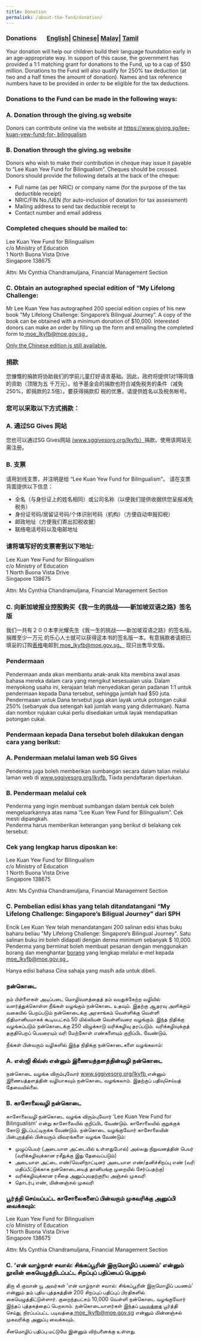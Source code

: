 ```yaml
---
title: Donation
permalink: /about-the-fund/donation/
---
```


<html>
<body>
  <style>
body {margin:0;}

.navbar {
  overflow: hidden;
  background-color: #333;
  position: fixed;
  top: 0;
  width: 100%;
}

.navbar a {
  float: left;
  display: block;
  color: #f2f2f2;
  text-align: center;
  padding: 14px 16px;
  text-decoration: none;
  font-size: 17px;
}

.navbar a:hover {
  background: #ddd;
  color: black;
}

.main {
  padding: 16px;
  margin-top: 30px;
  height: 1500px; /* Used in this example to enable scrolling */
}
</style>
<p><h3 id="Donation">Donations  &nbsp; &nbsp; &nbsp;          
<a href="#Donation">English</a>| 
  <a href="#捐款">Chinese</a>| 
  <a href="#Pendermaan">Malay</a>|
  <a href="#நன்கொடை">Tamil</a></h3></p>
  <p>Your donation will help our children build their language foundation early in an age-appropriate way.
In support of this cause, the government has provided a 1:1 matching grant for donations to the
Fund, up to a cap of $50 million. Donations to the Fund will also qualify for 250% tax deduction (at
two and a half times the amount of donation). Names and tax reference numbers have to be
provided in order to be eligible for the tax deductions.</p>
  <h3>Donations to the Fund can be made in the following ways:</h3>
  <h3>A. Donation through the giving.sg website</h3>
  <p>Donors can contribute online via the website at <a href="https://www.giving.sg/lee-kuan-yew-fund-for-
bilingualism">https://www.giving.sg/lee-kuan-yew-fund-for-
bilingualism</a></p>
  <h3>B. Donation through the giving.sg website</h3>
  <p>Donors who wish to make their contribution in cheque may issue it payable to “Lee Kuan Yew Fund
for Bilingualism”. Cheques should be crossed.  Donors should provide the following details at the
back of the cheque:
    <ul><li>Full name (as per NRIC) or company name (for the purpose of the tax deductible receipt)</li>
   <li>NRIC/FIN No./UEN (for auto-inclusion of donation for tax assessment)</li>
   <li>Mailing address to send tax deductible receipt to</li>
      <li>Contact number and email address</li></ul></p>
  <h3>Completed cheques should be mailed to:</h3>
  Lee Kuan Yew Fund for Bilingualism <br/>
  c/o Ministry of Education  <br/>
  1 North Buona Vista Drive  <br/>
  Singapore 138675 <br/>
  <p>Attn: Ms Cynthia Chandramuljana, Financial Management Section</p>
  <h3>C. Obtain an autographed special edition of “My Lifelong Challenge:</h3>
  <p>Mr Lee Kuan Yew has autographed 200 special edition copies of his new book &quot;My Lifelong
Challenge: Singapore’s Bilingual Journey”. A copy of the book can be obtained with a minimum donation of $10,000. Interested donors can make an order by filling up the form and emailing the completed form to<a href="mailto:moe_lkyfb@moe.gov.sg "> moe_lkyfb@moe.gov.sg .</a></p>
  <p> <a href="/about-the-fund/order-form-for-my-lifelong-challenge.pdf" target="_blank">Only the Chinese edition is still available.</a></p>
  <h3 id="捐款">捐款</h3>
  <p>您慷慨的捐款将协助我们的学前儿童打好语言基础。因此，政府将提供1对1等同值的资助（顶限为五
千万元）。给予基金会的捐款也符合减免税务的条件（减免250%，即捐款的2.5倍）。要获得捐款扣
税的优惠，请提供姓名以及税务帐号。</p>
  <h3>您可以采取以下方式捐款：</h3>
  <h3>A. 通过SG Gives 网站</h3>
  <p>您也可以通过SG Gives网站 <a href="www.sggivesorg.org/lkyfb">(www.sggivesorg.org/lkyfb）</a>捐款。使用该网站无需注册。</p>
  <h3>B. 支票</h3>
  <p>请用划线支票，并注明是给 “Lee Kuan Yew Fund for Bilingualism”。
请在支票背面提供以下信息：
    <ul><li>全名（与身份证上的姓名相同）或公司名称（以便我们提供收据供您呈报减免税务）</li>
  <li>身份证号码/居留证号码/个体识别号码（机构）（方便自动申报扣税）</li>
     <li>邮政地址（方便我们寄出扣税收据）</li>
      <li>联络电话号码以及电邮地址</li></ul>
  </p>
  <h3>请将填写好的支票寄到以下地址:</h3>
  Lee Kuan Yew Fund for Bilingualism <br/>
  c/o Ministry of Education  <br/>
  1 North Buona Vista Drive  <br/>
  Singapore 138675 <br/>
  <p>Attn: Ms Cynthia Chandramuljana, Financial Management Section</p>
   <h3>C. 向新加坡报业控股购买《我一生的挑战——新加坡双语之路》签名版</h3>
  <p>我们一共有２００本李光耀先生《我一生的挑战——新加坡双语之路》的签名版。捐赠至少一万元
    的乐心人士就可以获得这本书的签名版一本。有意捐款者请把已填妥的订购<a href="表格">表格</a>电邮到<a href="moe_lkyfb@moe.gov.sg">
    moe_lkyfb@moe.gov.sg。</a> 现只出售华文版。</p>
  <h3 id="Pendermaan">Pendermaan</h3>
  <p>Pendermaan anda akan membantu anak-anak kita membina awal asas bahasa mereka dalam cara
yang mengikut kesesuaian usia. Dalam menyokong usaha ini, kerajaan telah menyediakan geran
padanan 1:1 untuk pendermaan kepada Dana tersebut, sehingga jumlah had $50 juta.
Pendermaaan untuk Dana tersebut juga akan layak untuk potongan cukai 250% (sebanyak dua
setengah kali jumlah wang yang didermakan). Nama dan nombor rujukan cukai perlu disediakan
untuk layak mendapatkan potongan cukai.</p>
  <h3>Pendermaan kepada Dana tersebut boleh dilakukan dengan cara yang berikut:</h3>
  <h3>A. Pendermaan melalui laman web SG Gives</h3>
  <p>Penderma juga boleh memberikan sumbangan secara dalam talian melalui laman web
    di <a href="www.sggivesorg.org/lkyfb">www.sggivesorg.org/lkyfb.</a> Tiada pendaftaran diperlukan.</p>
  <h3>B. Pendermaan melalui cek</h3>
  <p>Penderma yang ingin membuat sumbangan dalam bentuk cek boleh mengeluarkannya atas nama
“Lee Kuan Yew Fund for Bilingualism”. Cek mesti dipangkah.<br/>
Penderma harus memberikan keterangan yang berikut di belakang cek tersebut:</p>
  <h3>Cek yang lengkap harus diposkan ke:</h3>
  Lee Kuan Yew Fund for Bilingualism <br/>
  c/o Ministry of Education  <br/>
  1 North Buona Vista Drive  <br/>
  Singapore 138675 <br/>
  <p>Attn: Ms Cynthia Chandramuljana, Financial Management Section</p>
  <h3>C. Pembelian edisi khas yang telah ditandatangani “My Lifelong Challenge: Singapore’s
Biligual Journey” dari SPH</h3>
  <p>Encik Lee Kuan Yew telah menandatangani 200 salinan edisi khas buku baharu beliau &quot;My
Lifelong Challenge: Singapore’s Bilingual Journey&quot;.  Satu salinan buku ini boleh didapati dengan
derma minimum sebanyak $ 10,000. Penderma yang berminat boleh membuat pesanan dengan
    menggunakan borang dan menghantar <a href="borang">borang</a> yang lengkap  melalui e-mel
kepada <a href="mailto:moe_lkyfb@moe.gov.sg "> moe_lkyfb@moe.gov.sg .</a></p>
  <p>Hanya edisi bahasa Cina sahaja yang masih ada untuk dibeli.</p>
  <h3 id="நன்கொடை">நன்கொடை</h3>
  <p>நம் பிள்ளைகள் அடிப்படை மொழிவளத்தைத் தம் வயதுக்கேற்ற வழியில் வளர்த்துக்கொள்ள நீங்கள்
வழங்கும் நன்கொடை உதவும். இதற்கு ஆதரவு அளிக்கும் வகையில் பெறப்படும் நன்கொடைக்கு
அரசாங்கம் வெள்ளிக்கு வெள்ளி நிதிமானியமாகக் கூடியபட்சம் 50 மில்லியன் வெள்ளிவரை வழங்கும்.
இந்த நிதிக்கு வழங்கப்படும் நன்கொடைக்கு 250 விழுக்காடு வரிக்கழிவு தரப்படும். வரிக்கழிவுக்குத்
தகுதிபெறப் பெயரையும் வரி மேற்கோள் எண்களையும் குறிப்பிட வேண்டும்.</p>
  <p>நீங்கள் பின்வரும் வழிகளில் இந்த நிதிக்கு நன்கொடைகளை வழங்கலாம்:</p>
  <h3>A. எஸ்ஜி கிவ்ஸ் என்னும் இணையத்தளத்தின்வழி நன்கொடை</h3>
  <p>நன்கொடை வழங்க விரும்புவோர் <a href="www.sggivesorg.org/lkyfb">www.sggivesorg.org/lkyfb </a>என்னும் இணையத்தளத்தின் வழியாகவும் நன்கொடை வழங்கலாம். இதற்குப் பதிவுசெய்யத் தேவையில்லை.</p>
  <h3>B. காசோலைவழி நன்கொடை</h3>
  <p>காசோலைவழி நன்கொடை வழங்க விரும்புவோர் ‘Lee Kuan Yew Fund for Bilingualism’ என்று
காசோலையில் குறிப்பிட வேண்டும். காசோலையில் குறுக்குக் கோடு இடப்பட்டிருக்க வேண்டும்.
நன்கொடை வழங்குவோர் காசோலையின் பின்புறத்தில் பின்வரும் விவரங்களை வழங்க வேண்டும்:
   <ul><li>முழுப்பெயர் (அடையாள அட்டையில் உள்ளதுபோல்) அல்லது நிறுவனத்தின் பெயர்
(வரிக்கழிவுக்கான ரசீதுக்கு இது தேவைப்படும்)</li>
     <li>அடையாள அட்டை எண்/வெளிநாட்டினர் அடையாள எண்/தனிச்சிறப்பு எண் (வரி மதிப்பீட்டுக்காக
நன்கொடையைத் தானியங்கு முறையில் சேர்ப்பதற்கு)</li>
     <li>வரிக்கழிவுக்கான ரசீதை அனுப்புவதற்குரிய அஞ்சல் முகவரி</li>
    <li>தொடர்பு எண், மின்னஞ்சல் முகவரி</li></ul>
  </p>
  <h3>பூர்த்தி செய்யப்பட்ட காசோலைகளைப் பின்வரும் முகவரிக்கு அனுப்பி வைக்கவும்:</h3>
  Lee Kuan Yew Fund for Bilingualism <br/>
  c/o Ministry of Education  <br/>
  1 North Buona Vista Drive  <br/>
  Singapore 138675 <br/>
  <p>Attn: Ms Cynthia Chandramuljana, Financial Management Section</p>
  <h3>C. ‘என் வாழ்நாள் சவால்: சிங்கப்பூரின் இருமொழிப் பயணம்’ என்னும் நூலின் கையெழுத்திடப்பட்ட
சிறப்புப் பதிப்பைப் பெறுதல்</h3>
  <p>திரு லீ குவான் யூ அவர்கள் ‘என் வாழ்நாள் சவால்: சிங்கப்பூரின் இருமொழிப் பயணம்’ என்னும் தம் புதிய
புத்தகத்தின் 200 சிறப்புப் பதிப்புப் பிரதிகளில் கையெழுத்திட்டுள்ளார். குறைந்தபட்சம் 10,000 வெள்ளி
நன்கொடை வழங்குவோர் இந்தப் புத்தகத்தைப் பெறலாம். நன்கொடையாளர்கள் இந்தப்
<a href="படிவத்தை">படிவத்தை</a> பூர்த்தி செய்து, நிரப்பப்பட்ட படிவத்தை<a href="mailto:moe_lkyfb@moe.gov.sg "> moe_lkyfb@moe.gov.sg</a> என்னும் மின்னஞ்சல்
முகவரிக்கு அனுப்பு வைக்கவும்.</p>
  <p>சீனமொழிப் பதிப்பு மட்டுமே இன்னும் விற்பனைக்கு உள்ளது.</p>
  
  
